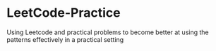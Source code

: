 # LeetCode-Practice
Using Leetcode and practical problems to become better at using the patterns effectively in a practical setting
